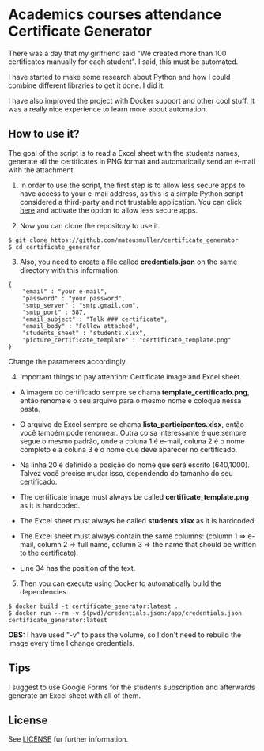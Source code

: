 # Academics courses attendance Certificate Generator

There was a day that my girlfriend said "We created more than 100 certificates manually for each student". I said, this must be automated.

I have started to make some research about Python and how I could combine different libraries to get it done. I did it.

I have also improved the project with Docker support and other cool stuff. It was a really nice experience to learn more about automation.

## How to use it?

The goal of the script is to read a Excel sheet with the students names, generate all the certificates in PNG format and automatically send an e-mail with the attachment.

1. In order to use the script, the first step is to allow less secure apps to have access to your e-mail address, as this is a simple Python script considered a third-party and not trustable application. You can click [here](https://myaccount.google.com/lesssecureapps) and activate the option to allow less secure apps.

2. Now you can clone the repository to use it.

```
$ git clone https://github.com/mateusmuller/certificate_generator
$ cd certificate_generator
```

3. Also, you need to create a file called **credentials.json** on the same directory with this information:

```
{
    "email" : "your e-mail",
    "password" : "your password",
    "smtp_server" : "smtp.gmail.com",
    "smtp_port" : 587,
    "email_subject" : "Talk ### certificate",
    "email_body" : "Follow attached",
    "students_sheet" : "students.xlsx",
    "picture_certificate_template" : "certificate_template.png"
}
```

Change the parameters accordingly.

4. Important things to pay attention: Certificate image and Excel sheet.

* A imagem do certificado sempre se chama **template_certificado.png**, então renomeie o seu arquivo para o mesmo nome e coloque nessa pasta.
* O arquivo de Excel sempre se chama **lista_participantes.xlsx**, então você também pode renomear. Outra coisa interessante é que sempre segue o mesmo padrão, onde a coluna 1 é e-mail, coluna 2 é o nome completo e a coluna 3 é o nome que deve aparecer no certificado.
* Na linha 20 é definido a posição do nome que será escrito (640,1000). Talvez você precise mudar isso, dependendo do tamanho do seu certificado.

* The certificate image must always be called **certificate_template.png** as it is hardcoded.
* The Excel sheet must always be called **students.xlsx** as it is hardcoded.
* The Excel sheet must always contain the same columns: (column 1 => e-mail, column 2 => full name, column 3 => the name that should be written to the certificate).
* Line 34 has the position of the text.

5. Then you can execute using Docker to automatically build the dependencies.

```
$ docker build -t certificate_generator:latest .
$ docker run --rm -v $(pwd)/credentials.json:/app/credentials.json certificate_generator:latest
```

**OBS:** I have used "-v" to pass the volume, so I don't need to rebuild the image every time I change credentials.

## Tips

I suggest to use Google Forms for the students subscription and afterwards generate an Excel sheet with all of them.

## License

See [LICENSE](LICENSE) fur further information.
